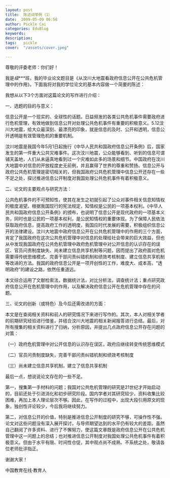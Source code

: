 ```yaml
---
layout: post  
title:  陈述词举例（1）  
date:  2009-05-09 06:58  
author: Pickle Cai  
categories: EduBlog  
keywords: 
description:   
tags:	pickle   
cover:  "/assets/cover.jpeg"  

---  
```

    
尊敬的评委老师：你们好！



我是*级****班，我的毕业论文题目是《从汶川大地震看政府信息公开在公共危机管理中的作用》。下面我将对我的学位论文的基本内容做一个简要的陈述：



我想从以下3个方面对这篇论文的写作进行介绍：



一、选题的目的与意义：



信息公开是一个现实的、全球性的话题。日益频发的各类公共危机事件需要政府进行危机管理，有效地做到信息公开对处理公共危机事件有重要的积极意义。5.12汶川大地震，给大众最深刻、最漂亮的印象，就是信息的及时、公开和透明，信息公开透明是有效管理危机的重要机制。



汶川地震是我国今年5月1日起施行《中华人民共和国政府信息公开条例》后，国家发生的第一件重大公共灾难事件。这次汶川地震，公众能够看到、听到的信息可谓铺天盖地，人们从未逼真地看到过一个灾难如此多的场景和细节。中国政府在汶川大地震中对信息的开放程度史无前例，并且赢得了世界的尊重和赞扬。信息公开与政府公共危机管理是密切相关的，但我国政府公共危机管理中信息公开还存在一些不足之处，探讨推进信息公开制度对我国处理公共危机事件有着积极意义。



二、论文的主要观点与研究方法：



公共危机事件的不可预知性，使其在发生之初就引起了公众对事件相关信息知情权的极度渴望。根据我国现行的宪法规定，知情权是公民的一项基本权利。《中华人民共和国政府信息公开条例》的颁布，也说明了信息公开是现代政府的一项基本义务，同时也是公民的一项基本权利，是公民知情权的重要体现。为了保障人民依法获取政府信息，提高政府工作的透明度，我国应时代发展的需要，积极组织信息公开的法律建设。汶川大地震中政府信息公开在公共危机管理中的作用的三个方面，肯定了我国政府在这次公共危机管理中对信息的处理给社会带来的巨大效益，但也从中发现我国政府在公共危机管理中政府危机管理中对公开信息的认识存在的误区、官员问责制度缺失、尚未建立信息共享机制等问题，因而提出了政府面对危机需要得传统思维模式、完善干部问责纠错机制和绩效考核制度、建立信息共享机制等改进的方法。我国的政府信息公开是一项开创性的工作，难度大、成本高，“透明政府”的建设之路，依然任重道远。



本文综合运用了文献检索法，数据统计法，对比分析法，调查统计法；重点研究政府信息公开在危机管理中的作用，以及解决政府信息公开在危机管理中存在的问题。



三、论文的创新（或特色）及今后还需改进的方面：



本文是在查阅相关资料和前人的研究情况下来进行写作的。其次，本人对相关学者的前期研究经验进行借鉴，并结合汶川大地震的相关新闻报答进行总结。最后，对所有搜集的相关资料进行了归纳，分析原因，并提出几点政府信息公开存在问题的对策：



（一）政府危机管理中对公开信息的认识存在误区，政府应继续转变传统思维模式



（二）官员问责制度缺失，完善干部问责纠错机制和绩效考核制度



（三）尚未建立信息共享机制，建立了信息共享机制



最后一点，想说说论文存在的一些不足。



第一，搜集第一手材料的问题；我国对公共危机管理的研究是21世纪才开始启动的，目前还处于引进消化和初步研究阶段。国内学者对其研究较少，资料收集比较困难，再加上本人理论层次不够。因此，在写作的过程中，出现大段引用原文的现象，独创性评论较少，今后我将继续努力。



第二，对信息公开的价值，特别是推进信息公开制度的研究不够，可操作性不强。论文对这些问题没有深入展开探讨，与导师期望达到的水平仍有较大的差距。虽然自己翻阅了许多资料、进行了不懈努力，使这篇文章既是政府信息公开在公共危机管理中这一问题上的总结；也对推进信息公开制度对我国处理公共危机事件有着积极意义。但由于水平有限、时间性仓促，其中观点尚不成熟、不系统之处，敬请各位老师批评指正。 



谢谢大家！



		    
 中国教育在线·教育人

